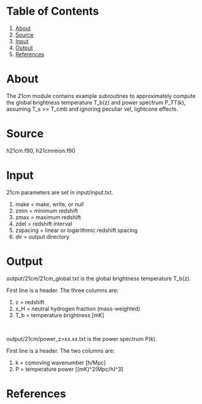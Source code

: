 # Table of Contents
1) [About](about)
2) [Source](source)
3) [Input](input)
4) [Output](output)
5) [References](refs)


# About <a name="about"></a>
The 21cm module contains example subroutines to approximately compute the global brightness temperature T_b(z) and power spectrum P_TT(k), assuming T_s >> T_cmb and ignoring peculiar vel, lightcone effects.


# Source <a name="source"></a>

h21cm.f90, h21cmreion.f90


# Input <a name="input"></a>

21cm parameters are set in input/input.txt.

1) make = make, write, or null
2) zmin = minimum redshift
3) zmax = maximum redshift
4) zdel = redshift interval
5) zspacing = linear or logarithmic redshift spacing
6) dir = output directory


# Output <a name="output"></a>

output/21cm/21cm_global.txt is the global brightness temperature T_b(z).

First line is a header. The three columns are:
1) z = redshift
2) x_H = neutral hydrogen fraction (mass-weighted)
3) T_b = temperature brightness [mK]

<br>

output/21cm/power_z=xx.xx.txt is the power spectrum P(k).

First line is a header. The two columns are:
1) k = comoving wavenumber [h/Mpc]
2) P = temperature power [(mK)^2(Mpc/h)^3]


# References <a name="refs"></a>
